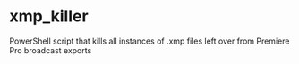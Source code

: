 # xmp_killer
PowerShell script that kills all instances of .xmp files left over from Premiere Pro broadcast exports
